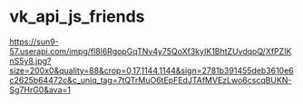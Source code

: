 # vk_api_js_friends
https://sun9-57.userapi.com/impg/fl8l6RgopGqTNv4y75QoXf3kyIK1BhtZUvdqoQ/XfPZIKnS5y8.jpg?size=200x0&quality=88&crop=0,17,1144,1144&sign=2781b391455deb3610e6c2625b64472c&c_uniq_tag=7tQTrMuO6tEpFEdJTAfMVEzLwo6cscqBUKN-Sg7HrG0&ava=1
